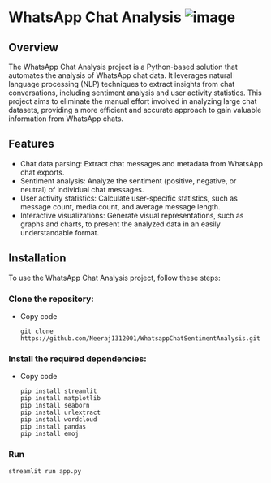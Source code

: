 # WhatsApp Chat Analysis ![image](https://github.com/Neeraj1312001/WhatsappChatSentimentAnalysis/assets/110231619/5b8d8411-e91c-4920-bf8c-430ad117676c)


## Overview
The WhatsApp Chat Analysis project is a Python-based solution that automates the analysis of WhatsApp chat data. It leverages natural language processing (NLP) techniques to extract insights from chat conversations, including sentiment analysis and user activity statistics. This project aims to eliminate the manual effort involved in analyzing large chat datasets, providing a more efficient and accurate approach to gain valuable information from WhatsApp chats.

## Features
- Chat data parsing: Extract chat messages and metadata from WhatsApp chat exports.
- Sentiment analysis: Analyze the sentiment (positive, negative, or neutral) of individual chat messages.
- User activity statistics: Calculate user-specific statistics, such as message count, media count, and average message length.
- Interactive visualizations: Generate visual representations, such as graphs and charts, to present the analyzed data in an easily understandable format.

## Installation

To use the WhatsApp Chat Analysis project, follow these steps:

### Clone the repository:
- Copy code

   ``` 
   git clone  https://github.com/Neeraj1312001/WhatsappChatSentimentAnalysis.git
   ```

### Install the required dependencies:
- Copy code

  ```
  pip install streamlit
  pip install matplotlib
  pip install seaborn
  pip install urlextract
  pip install wordcloud
  pip install pandas
  pip install emoj
  ```

### Run

   ``` 
   streamlit run app.py
   ```
